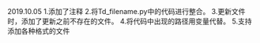 2019.10.05
1.添加了注释
2.将Td_filename.py中的代码进行整合。
3.更新文件时，添加了更新之前不存在的文件。
4.将代码中出现的路径用变量代替。
5.支持添加各种格式的文件